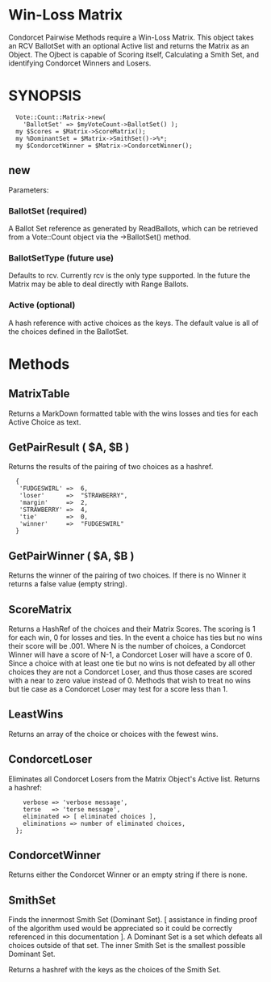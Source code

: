 # Win-Loss Matrix

Condorcet Pairwise Methods require a Win-Loss Matrix. This object takes an RCV BallotSet with an optional Active list and returns the Matrix as an Object. The Ojbect is capable of Scoring itself, Calculating a Smith Set, and identifying Condorcet Winners and Losers.

# SYNOPSIS

```my $Matrix =
  Vote::Count::Matrix->new(
    'BallotSet' => $myVoteCount->BallotSet() );
  my $Scores = $Matrix->ScoreMatrix();
  my %DominantSet = $Matrix->SmithSet()->%*;
  my $CondorcetWinner = $Matrix->CondorcetWinner();
```

## new

Parameters:

### BallotSet (required)

A Ballot Set reference as generated by ReadBallots, which can be retrieved from a Vote::Count object via the ->BallotSet() method.

### BallotSetType (future use)

Defaults to rcv. Currently rcv is the only type supported. In the future the Matrix may be able to deal directly with Range Ballots.

### Active (optional)

A hash reference with active choices as the keys. The default value is all of the choices defined in the BallotSet.

# Methods

## MatrixTable

Returns a MarkDown formatted table with the wins losses and ties for each Active Choice as text.

## GetPairResult ( $A, $B )

Returns the results of the pairing of two choices as a hashref.

```   Example where $A and $B are "STRAWBERRY" and "FUDGESWIRL":
  {
   'FUDGESWIRL' =>  6,
   'loser'      =>  "STRAWBERRY",
   'margin'     =>  2,
   'STRAWBERRY' =>  4,
   'tie'        =>  0,
   'winner'     =>  "FUDGESWIRL"
  }
```

## GetPairWinner ( $A, $B )

Returns the winner of the pairing of two choices. If there is no Winner it returns a false value (empty string).

## ScoreMatrix

Returns a HashRef of the choices and their Matrix Scores. The scoring is 1 for each win, 0 for losses and ties. In the event a choice has ties but no wins their score will be .001. Where N is the number of choices, a Condorcet Winner will have a score of N-1, a Condorcet Loser will have a score of 0. Since a choice with at least one tie but no wins is not defeated by all other choices they are not a Condorcet Loser, and thus those cases are scored with a near to zero value instead of 0. Methods that wish to treat no wins but tie case as a Condorcet Loser may test for a score less than 1.

## LeastWins

Returns an array of the choice or choices with the fewest wins.

## CondorcetLoser

Eliminates all Condorcet Losers from the Matrix Object's Active list. Returns a hashref:

```  {
    verbose => 'verbose message',
    terse   => 'terse message',
    eliminated => [ eliminated choices ],
    eliminations => number of eliminated choices,
  };
```

## CondorcetWinner

Returns either the Condorcet Winner or an empty string if there is none.

## SmithSet

Finds the innermost Smith Set (Dominant Set). [ assistance in finding proof of the algorithm used would be appreciated so it could be correctly referenced in this documentation ]. A Dominant Set is a set which defeats all choices outside of that set. The inner Smith Set is the smallest possible Dominant Set.

Returns a hashref with the keys as the choices of the Smith Set.

